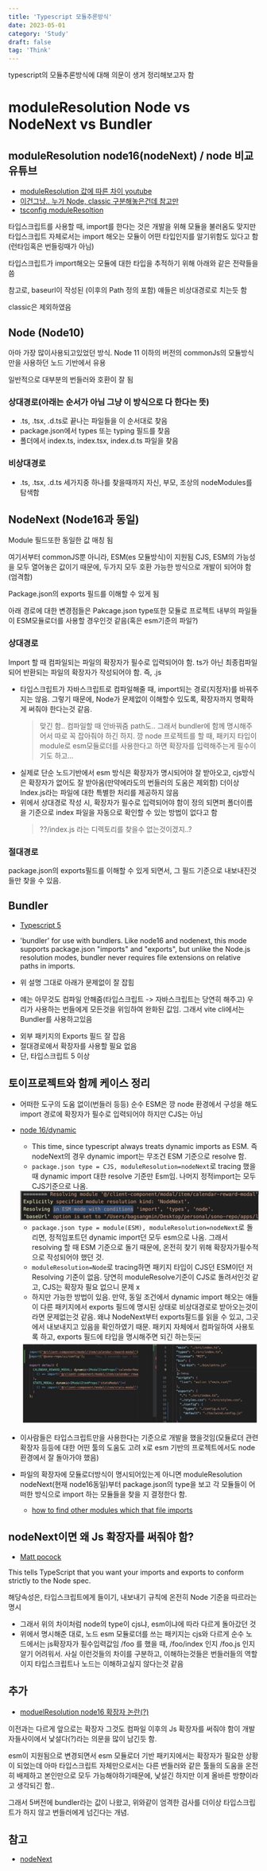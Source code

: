 ```yaml
---
title: 'Typescript 모듈추론방식'
date: 2023-05-01
category: 'Study'
draft: false
tag: 'Think'
---
```


typescript의 모듈추론방식에 대해 의문이 생겨 정리해보고자 함

# moduleResolution Node vs NodeNext vs Bundler

## moduleResolution node16(nodeNext) / node 비교 유튜브

- [moduleResolution 값에 따른 차이 youtube](https://www.youtube.com/watch?v=MEl2R7mEAP8)
- [이건그냥.. 누가 Node, classic 구분해놓은건데 참고만](https://it-eldorado.tistory.com/124)
- [tsconfig moduleResoltion](https://www.typescriptlang.org/tsconfig#moduleResolution)

타입스크립트를 사용할 때, import를 한다는 것은 개발을 위해 모듈을 불러옴도 맞지만 타입스크립트 자체로서는 import 해오는 모듈이 어떤 타입인지를 알기위함도 있다고 함 (런타임혹은 번들링때가 아님)

타입스크립트가 import해오는 모듈에 대한 타입을 추적하기 위해 아래와 같은 전략들을 씀

참고로, baseurl이 작성된 (이후의 Path 정의 포함) 얘들은 비상대경로로 치는듯 함

classic은 제외하였음

## Node (Node10)

아마 가장 많이사용되고있었던 방식. Node 11 이하의 버전의 commonJs의 모듈방식만을 사용하던 노드 기반에서 유용

일반적으로 대부분의 번들러와 호환이 잘 됨

### 상대경로(아래는 순서가 아님 그냥 이 방식으로 다 한다는 뜻)

- .ts, .tsx, .d.ts로 끝나는 파일들을 이 순서대로 찾음
- package.json에서 types 또는 typing 필드를 찾음
- 폴더에서 index.ts, index.tsx, index.d.ts 파일을 찾음

### 비상대경로

- .ts, .tsx, .d.ts 세가지중 하나를 찾을때까지 자신, 부모, 조상의 nodeModules를 탐색함

## NodeNext (Node16과 동일)

Module 필드또한 동일한 값 매칭 됨

여기서부터 commonJS뿐 아니라, ESM(es 모듈방식)이 지원됨 CJS, ESM의 가능성을 모두 열어놓은 값이기 때문에, 두가지 모두 호환 가능한 방식으로 개발이 되어야 함(엄격함)

Package.json의 exports 필드를 이해할 수 있게 됨

아래 경로에 대한 변경점들은 Pakcage.json type또한 모듈로 프로젝트 내부의 파일들이 ESM모듈로더를 사용할 경우인것 같음(혹은 esm기준의 파일?)

### 상대경로

Import 할 때 컴파일되는 파일의 확장자가 필수로 입력되어야 함. ts가 아닌 최종컴파일되어 반환되는 파일의 확장자가 작성되어야 함. 즉, .js

- 타입스크립트가 자바스크립트로 컴파일해줄 때, import되는 경로(지정자)를 바꿔주지는 않음. 그렇기 때문에, Node가 문제없이 이해할수 있도록, 확장자까지 명확하게 써줘야 한다는것 같음.
  > 맞긴 함.. 컴파일할 때 안바꿔줌 path도.. 그래서 bundler에 함께 명시해주어서 따로 꼭 잡아줘야 하긴 하지. 깡 node 프로젝트를 할 때, 패키지 타입이 module로 esm모듈로더를 사용한다고 하면 확장자를 입력해주는게 필수이기도 하고...
- 실제로 단순 노드기반에서 esm 방식은 확장자가 명시되어야 잘 받아오고, cjs방식은 확장자가 없어도 잘 받아옴(만약에라도의 번들러의 도움은 제외함) 더이상 Index.js라는 파일에 대한 특별한 처리를 제공하지 않음
- 위에서 상대경로 작성 시, 확장자가 필수로 입력되어야 함이 정의 되면퍼 폴더이름을 기준으로 index 파일을 자동으로 확인할 수 있는 방법이 없다고 함
  > ??/index.js 라는 디렉토리를 찾을수 없는것이겠지..?

### 절대경로

package.json의 exports필드를 이해할 수 있게 되면서, 그 필드 기준으로 내보내진것들만 찾을 수 있음.

## Bundler

- [Typescript 5](https://www.typescriptlang.org/docs/handbook/release-notes/typescript-5-0.html)

- 'bundler' for use with bundlers. Like node16 and nodenext, this mode supports package.json "imports" and "exports", but unlike the Node.js resolution modes, bundler never requires file extensions on relative paths in imports.
- 위 설명 그대로 아래가 문제없이 잘 잡힘
- 얘는 아무것도 컴파일 안해줌(타입스크립트 -> 자바스크립트는 당연히 해주고) 우리가 사용하는 번들에게 모든것을 위임하여 완화된 값임. 그래서 vite cli에서는 Bundler를 사용하고있음

* 외부 패키지의 Exports 필드 잘 잡음
* 절대경로에서 확장자를 사용할 필요 없음
* 단, 타입스크립트 5 이상

## 토이프로젝트와 함께 케이스 정리

- 어떠한 도구의 도움 없이(번들러 등등) 순수 ESM은 깡 node 환경에서 구성을 해도 import 경로에 확장자가 필수로 입력되어야 하지만 CJS는 아님
- [node 16/dynamic](https://github.com/IanVS/ts-module-resolution-examples/tree/main/moduleResolution/Node16/2-export-map#example2-dynamic)

  - This time, since typescript always treats dynamic imports as ESM. 즉 nodeNext의 경우 dynamic import는 무조건 ESM 기준으로 resolve 함.
  - `package.json type = CJS, moduleResolution=nodeNext`로 tracing 했을 때 dynamic import 대한 resolve 기준만 Esm임. 나머지 정적import는 모두 CJS기준으로 나옴.
  <div style="margin : 0 auto; text-align : center">
    <img src="/img/2023/05/01/module-trace-always-esm.png?raw=true" alt="module-trace-always-esm">
  </div>

  - `package.json type = module(ESM), moduleResolution=nodeNext`로 돌리면, 정적임포트던 dynamic import던 모두 esm으로 나옴. 그래서 resolving 할 때 ESM 기준으로 돌기 때문에, 온전히 찾기 위해 확장자가필수적으로 작성되어야 했던 것.
  - `moduleResolution=Node`로 tracing하면 패키지 타입이 CJS던 ESM이던 저 Resolving 기준이 없음. 당연히 moduleResolve기준이 CJS로 돌려서인것 같고, CJS는 확장자 필요 없으니 문제 x
  - 하지만 가능한 방법이 있음. 만약, 동일 조건에서 dynamic import 해오는 애들이 다른 패키지에서 exports 필드에 명시된 상태로 비상대경로로 받아오는것이라면 문제없는것 같음. 왜냐 NodeNext부터 exports필드를 읽을 수 있고, 그곳에서 내보내지고 있음을 확인하였기 때문. 패키지 자체에서 컴파일하여 사용토록 하고, exports 필드에 타입을 명시해주면 되긴 하는듯￼
  <div style="margin : 0 auto; text-align : center">
    <img src="/img/2023/05/01/nodenext-dynamic-exports.png?raw=true" alt="nodenext-dynamic-exports">
  </div>

- 이사람들은 타입스크립트만을 사용한다는 기준으로 개발을 했을것임(모듈로더 관련 확장자 등등에 대한 어떤 툴의 도움도 고려 x로 esm 기반의 프로젝트에서도 node환경에서 잘 돌아가야 했음)
- 파일의 확장자에 모듈로더방식이 명시되어있는게 아니면 moduleResolution nodeNext(현재 node16동일)부터 package.json의 type을 보고 각 모듈들이 어떠한 방식으로 import 하는 모듈들을 찾을 지 결정한다 함.
  - [how to find other modules which that file imports](https://devblogs.microsoft.com/typescript/announcing-typescript-4-7-beta/#type-in-package-json-and-new-extensions)

## nodeNext이면 왜 Js 확장자를 써줘야 함?

- [Matt pocock](https://www.totaltypescript.com/relative-import-paths-need-explicit-file-extensions-in-ecmascript-imports)

This tells TypeScript that you want your imports and exports to conform strictly to the Node spec.

해당속성은, 타입스크립트에게 들이기, 내보내기 규칙에 온전히 Node 기준을 따르라는 명시

- 그래서 위의 차이처럼 node의 type이 cjs냐, esm이냐에 따라 다르게 돌아갔던 것
- 위에서 명시해준 대로, 노드 esm 모듈로더를 쓰는 패키지는 cjs와 다르게 순수 노드에서는 js확장자가 필수입력값임 /foo 를 했을 때, /foo/index 인지 /foo.js 인지 알기 어려워서. 사실 이런것들의 차이를 구분하고, 이해하는것들은 번들러들의 역할이지 타입스크립트나 노드는 이해하고싶지 않다는것 같음

## 추가

- [moduelResolution node16 확장자 논란(?)](https://github.com/microsoft/TypeScript/issues/49083)

이전과는 다르게 앞으로는 확장자 그것도 컴파일 이후의 Js 확장자를 써줘야 함이 개발자들사이에서 낯설다(?)라는 의문을 많이 남긴듯 함.

esm이 지원됨으로 변경되면서 esm 모듈로더 기반 패키지에서는 확장자가 필요한 상황이 되었는데 아마 타입스크립트 자체만으로서는 다른 번들러와 같은 툴들의 도움을 온전히 배제하고 본인만으로 모두 가능해야하기때문에, 낯설긴 하지만 이게 올바른 방향이라고 생각되긴 함..

그래서 5버전에 bundler라는 값이 나왔고, 위와같이 엄격한 검사를 더이상 타입스크립트가 하지 않고 번들러에게 넘긴다는 개념.

## 참고

- [nodeNext](https://stackoverflow.com/questions/71463698/why-we-need-nodenext-typescript-compiler-option-when-we-have-esnext)
